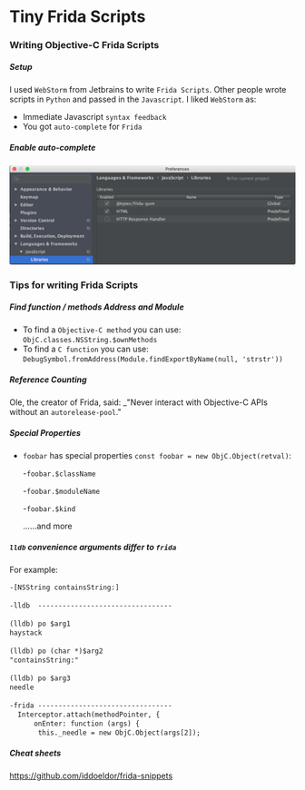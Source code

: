 # Tiny Frida Scripts


 
### Writing Objective-C Frida Scripts
##### Setup
 I used `WebStorm` from Jetbrains to write `Frida Scripts`.  Other people wrote scripts in `Python` and passed in the `Javascript`.  I liked `WebStorm` as:
 
  - Immediate Javascript `syntax feedback`
  - You got `auto-complete` for `Frida`
 
##### Enable auto-complete
![](.README_images/webstorm_setup_frida_autocomplete.png)

### Tips for writing Frida Scripts
##### Find function / methods Address and Module

 - To find a `Objective-C method` you can use: `ObjC.classes.NSString.$ownMethods`
 - To find a `C function` you can use: `DebugSymbol.fromAddress(Module.findExportByName(null, 'strstr'))`

##### Reference Counting
Ole, the creator of Frida, said: _"Never interact with Objective-C APIs without an `autorelease-pool`."
 
##### Special Properties
 -  `foobar` has special properties `const foobar = new ObjC.Object(retval)`:
 
    -`foobar.$className`
 
    -`foobar.$moduleName`
 
    -`foobar.$kind`
    
    ......and more

##### `lldb` convenience arguments differ to `frida`
For example:
 
 ```
-[NSString containsString:]

 -lldb  ---------------------------------

(lldb) po $arg1
haystack

(lldb) po (char *)$arg2
"containsString:"

(lldb) po $arg3
needle

-frida ---------------------------------
   Interceptor.attach(methodPointer, {
       onEnter: function (args) {
        this._needle = new ObjC.Object(args[2]);
 ```


   
           

##### Cheat sheets
https://github.com/iddoeldor/frida-snippets